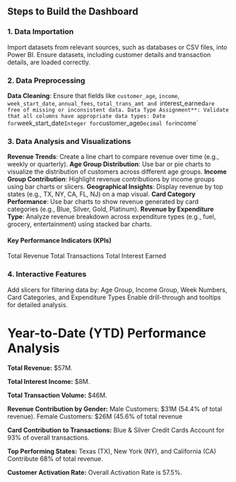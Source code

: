 ## Steps to Build the Dashboard

### 1. Data Importation
Import datasets from relevant sources, such as databases or CSV files, into Power BI.
Ensure datasets, including customer details and transaction details, are loaded correctly.

### 2. Data Preprocessing
**Data Cleaning**: Ensure that fields like `customer_age`, `income`, `week_start_date`, `annual_fees`, `total_trans_amt and `interest_earned` are free of missing or inconsistent data.
Data Type Assignment**: Validate that all columns have appropriate data types:
Date for `week_start_date`
Integer for `customer_age`
Decimal for `income`

### 3. Data Analysis and Visualizations
**Revenue Trends**: Create a line chart to compare revenue over time (e.g., weekly or quarterly).
**Age Group Distribution**: Use bar or pie charts to visualize the distribution of customers across different age groups.
**Income Group Contribution**: Highlight revenue contributions by income groups using bar charts or slicers.
**Geographical Insights**: Display revenue by top states (e.g., TX, NY, CA, FL, NJ) on a map visual.
**Card Category Performance**: Use bar charts to show revenue generated by card categories (e.g., Blue, Silver, Gold, Platinum).
**Revenue by Expenditure Type**: Analyze revenue breakdown across expenditure types (e.g., fuel, grocery, entertainment) using stacked bar charts.

#### Key Performance Indicators (KPIs)
Total Revenue
Total Transactions
Total Interest Earned

### 4. Interactive Features
Add slicers for filtering data by:
  Age Group, Income Group, Week Numbers, Card Categories, and Expenditure Types
  Enable drill-through and tooltips for detailed analysis.






# Year-to-Date (YTD) Performance Analysis

**Total Revenue:** $57M.

**Total Interest Income:** $8M.

**Total Transaction Volume:** $46M.

**Revenue Contribution by Gender:**
    Male Customers: $31M (54.4% of total revenue).
    Female Customers: $26M (45.6% of total revenue
    
**Card Contribution to Transactions:** Blue & Silver Credit Cards Account for 93% of overall transactions.

**Top Performing States:** Texas (TX), New York (NY), and California (CA) Contribute 68% of total revenue.

**Customer Activation Rate:** Overall Activation Rate is 57.5%.
